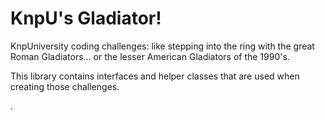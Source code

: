 # KnpU's Gladiator!

KnpUniversity coding challenges: like stepping into the ring with the
great Roman Gladiators... or the lesser American Gladiators of the 1990's.

This library contains interfaces and helper classes that are used when
creating those challenges.

.
